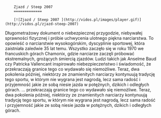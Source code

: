 
        Zjazd / Steep 2007 
        =============
        
        [![Zjazd / Steep 2007 ](http://vidos.pl/images/player.gif)](http://vidos.pl/zjazd-steep-2007)
        
        
 Długometrażowy dokument o niebezpiecznej przygodzie, niebywałej sprawności fizycznej i próbie uchwycenia ulotnego piękna narciarstwa. To opowieść o narciarstwie wysokogórskim, dyscyplinie sportowej, która zaistniała zaledwie 35 lat temu. Wszystko zaczęło się w roku 1970 we francuskich górach Chamonix, gdzie narciarze zaczęli próbować ekstremalnych, grożących śmiercią zjazdów. Ludzi takich jak Anselme Baud czy Patricka Vallencant inspirowało niebezpieczeństwo i świadomość, że przekraczają granice tego co wydawało się niemożliwe. Teraz, dwa pokolenia później, niektórzy ze znamienitych narciarzy kontynuują tradycję tego sportu, w którym nie wygrana jest nagrodą, lecz sama radość i przyjemność jakie ze sobą niesie jazda w potężnych, dzikich i odległych górach.  ... przekraczają granice tego co wydawało się niemożliwe. Teraz, dwa pokolenia później, niektórzy ze znamienitych narciarzy kontynuują tradycję tego sportu, w którym nie wygrana jest nagrodą, lecz sama radość i przyjemność jakie ze sobą niesie jazda w potężnych, dzikich i odległych górach.
    